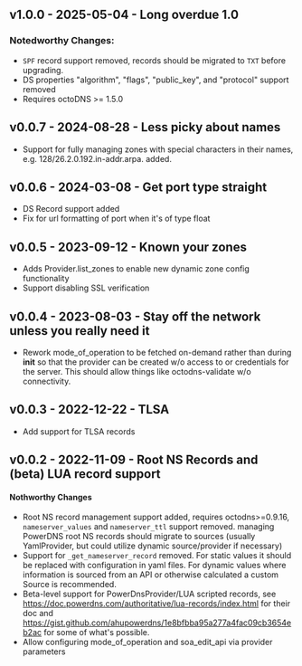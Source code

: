 ## v1.0.0 - 2025-05-04 - Long overdue 1.0

### Notedworthy Changes:

* `SPF` record support removed, records should be migrated to `TXT` before
  upgrading.
* DS properties "algorithm", "flags", "public_key", and "protocol" support
  removed
* Requires octoDNS >= 1.5.0

## v0.0.7 - 2024-08-28 - Less picky about names

* Support for fully managing zones with special characters in their names, e.g.
  128/26.2.0.192.in-addr.arpa. added.

## v0.0.6 - 2024-03-08 - Get port type straight

* DS Record support added
* Fix for url formatting of port when it's of type float

## v0.0.5 - 2023-09-12 - Known your zones

* Adds Provider.list_zones to enable new dynamic zone config functionality
* Support disabling SSL verification

## v0.0.4 - 2023-08-03 - Stay off the network unless you really need it

* Rework mode_of_operation to be fetched on-demand rather than during __init__
  so that the provider can be created w/o access to or credentials for the
  server. This should allow things like octodns-validate w/o connectivity.

## v0.0.3 - 2022-12-22 - TLSA

* Add support for TLSA records

## v0.0.2 - 2022-11-09 - Root NS Records and (beta) LUA record support

#### Nothworthy Changes

* Root NS record management support added, requires octodns>=0.9.16,
  `nameserver_values` and `nameserver_ttl` support removed. managing PowerDNS
  root NS records should migrate to sources (usually YamlProvider, but could
  utilize dynamic source/provider if necessary)
* Support for `_get_nameserver_record` removed. For static values it should be
  replaced with configuration in yaml files. For dynamic values where
  information is sourced from an API or otherwise calculated a custom Source is
  recommended.
* Beta-level support for PowerDnsProvider/LUA scripted records, see
  https://doc.powerdns.com/authoritative/lua-records/index.html for their doc
  and https://gist.github.com/ahupowerdns/1e8bfbba95a277a4fac09cb3654eb2ac for
  some of what's possible.
* Allow configuring mode_of_operation and soa_edit_api via provider parameters
